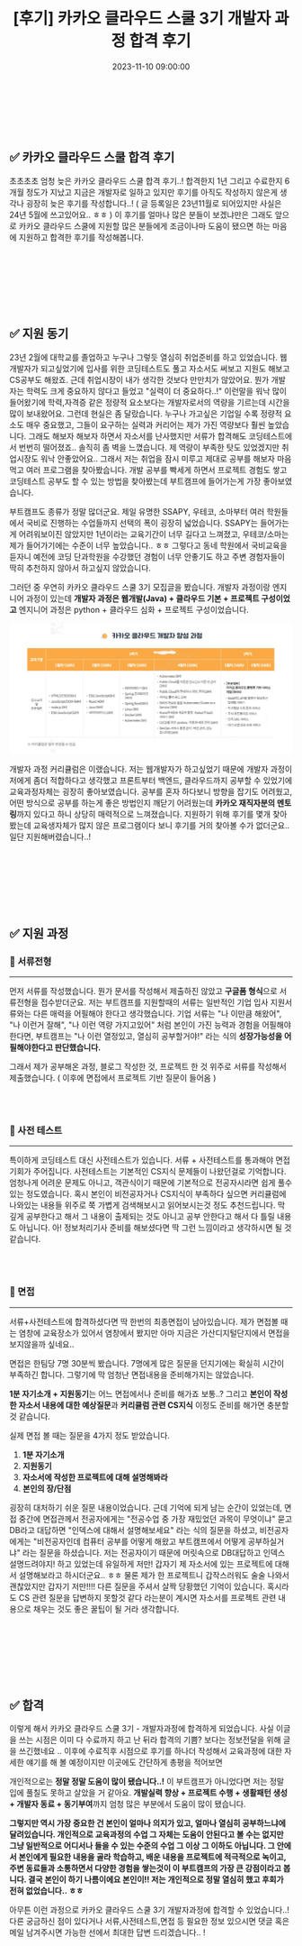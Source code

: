 ﻿---
permalink: /2023-11-10-카카오 클라우드 스쿨 3기 개발자 과정 합격 후기/
published: true
title: "[후기] 카카오 클라우드 스쿨 3기 개발자 과정 합격 후기"
date: 2023-11-10 09:00:00
toc: true
toc_sticky: true
toc_label: "카카오 클라우드 스쿨 개발자 과정 합격 후기"
categories:
- 후기
tags:
- 카카오 클라우드 스쿨 3기
---
<br><br><br>


## ✅ 카카오 클라우드 스쿨 합격 후기

초초초초 엄청 늦은 카카오 클라우드 스쿨 합격 후기..! 합격한지 1년 그리고 수료한지 6개월 정도가 지났고 지금은 개발자로 일하고 있지만 후기를 아직도 작성하지 않은게 생각나 굉장히 늦은 후기를 작성합니다..! ( 글 등록일은 23년11월로 되어있지만 사실은 24년 5월에 쓰고있어요.. ㅎㅎ ) 이 후기를 얼마나 많은 분들이 보겠냐만은 그래도 앞으로 카카오 클라우드 스쿨에 지원할 많은 분들에게 조금이나마 도움이 됐으면 하는 마음에 지원하고 합격한 후기를 작성해봅니다.


<br><br><br><br><br><br>

## ✅ 지원 동기

23년 2월에 대학교를 졸업하고 누구나 그렇듯 열심히 취업준비를 하고 있었습니다. 웹개발자가 되고싶었기에 입사를 위한 코딩테스트도 풀고 자소서도 써보고 지원도 해보고 CS공부도 해왔죠. 근데 취업시장이 내가 생각한 것보다 만만치가 않았어요. 뭔가 개발자는 학력도 크게 중요하지 않다고 들었고 "실력이 더 중요하다..!" 이런말을 워낙 많이 들어왔기에 학력,자격증 같은 정량적 요소보다는 개발자로서의 역량을 기르는데 시간을 많이 보내왔어요. 그런데 현실은 좀 달랐습니다. 누구나 가고싶은 기업일 수록 정량적 요소도 매우 중요했고, 그들이 요구하는 실력과 커리어는 제가 가진 역량보다 훨씬 높았습니다. 그래도 해보자 해보자 하면서 자소서를 난사했지만 서류가 합격해도 코딩테스트에서 번번히 떨어졌죠.. 솔직히 좀 벽을 느꼈습니다. 제 역량이 부족한 탓도 있었겠지만 취업시장도 워낙 안좋았어요.. 그래서 저는 취업을 잠시 미루고 제대로 공부를 해보자 마음먹고 여러 프로그램을 찾아봤습니다. 개발 공부를 빡세게 하면서 프로젝트 경험도 쌓고 코딩테스트 공부도 할 수 있는 방법을 찾아봤는데 부트캠프에 들어가는게 가장 좋아보였습니다.

부트캠프도 종류가 정말 많더군요. 제일 유명한 SSAPY, 우테코, 소마부터 여러 학원들에서 국비로 진행하는 수업들까지 선택의 폭이 굉장히 넓었습니다. SSAPY는 들어가는게 어려워보이진 않았지만 1년이라는 교육기간이 너무 길다고 느껴졌고, 우테코/소마는 제가 들어가기에는 수준이 너무 높았습니다.. ㅎㅎ 그렇다고 동네 학원에서 국비교육을 듣자니 예전에 코딩 단과학원을 수강했던 경험이 너무 안좋기도 하고 주변 경험자들이 딱히 추천하지 않아서 하고싶지 않았습니다.

그러던 중 우연히 카카오 클라우드 스쿨 3기 모집글을 봤습니다. 개발자 과정이랑 엔지니어 과정이 있는데 **개발자 과정은 웹개발(Java) + 클라우드 기본 + 프로젝트 구성이었고** 엔지니어 과정은 python + 클라우드 심화 + 프로젝트 구성이었습니다. 

<p align="center">
<img src="https://github.com/idkim97/idkim97.github.io/blob/master/img/kakaocloud.png?raw=true">
</p>

개발자 과정 커리큘럼은 이랬습니다. 저는 웹개발자가 하고싶었기 때문에 개발자 과정이 저에게 좀더 적합하다고 생각했고 프론트부터 백엔드, 클라우드까지 공부할 수 있었기에 교육과정자체는 굉장히 좋아보였습니다. 공부를 혼자 하다보니 방향을 잡기도 어려웠고, 어떤 방식으로 공부를 하는게 좋은 방법인지 깨닫기 어려웠는데 **카카오 재직자분의 멘토링**까지 있다고 하니 상당히 매력적으로 느껴졌습니다. 지원하기 위해 후기를 몇개 찾아봤는데 교육생자체가 많지 않은 프로그램이다 보니 후기를 거의 찾아볼 수가 없더군요.. 일단 지원해버렸습니다..!  


<br><br><br><br><br><br>

## ✅ 지원 과정

### 📌 서류전형
<hr>

먼저 서류를 작성했습니다. 뭔가 문서를 작성해서 제출하진 않았고 **구글폼 형식**으로 서류전형을 접수받더군요. 저는 부트캠프를 지원할때의 서류는 일반적인 기업 입사 지원서류와는 다른 매력을 어필해야 한다고 생각했습니다. 기업 서류는 "나 이만큼 해왔어", "나 이런거 잘해", "나 이런 역량 가지고있어" 처럼 본인이 가진 능력과 경험을 어필해야 한다면, 부트캠프는 "나 이런 열정있고, 열심히 공부할거야!" 라는 식의 **성장가능성을 어필해야한다고 판단했습니다.**

그래서 제가 공부해온 과정, 블로그 작성한 것, 프로젝트 한 것 위주로 서류를 작성해서 제출했습니다. ( 이후에 면접에서 프로젝트 기반 질문이 들어옴 )

<BR><BR>

### 📌 사전 테스트
<hr>

특이하게 코딩테스트 대신 사전테스트가 있습니다. 서류 + 사전테스트를 통과해야 면접기회가 주어집니다. 사전테스트는 기본적인 CS지식 문제들이 나왔던걸로 기억합니다. 엄청나게 어려운 문제도 아니고, 객관식이기 때문에 기본적으로 전공자시라면 쉽게 풀수있는 정도였습니다. 혹시 본인이 비전공자거나 CS지식이 부족하다 싶으면 커리큘럼에 나와있는 내용들 위주로 쭉 가볍게 검색해보시고 읽어보시는것 정도 추천드립니다. 막 깊게 공부한다고 해서 그 내용이 출제되는 것도 아니고 공부 안한다고 해서 다 틀릴 내용도 아닙니다. 아! 정보처리기사 준비를 해보셨다면 딱 그런 느낌이라고 생각하시면 될 것 같습니다.

<BR><BR>

### 📌 면접
<hr>

서류+사전테스트에 합격하셨다면 딱 한번의 최종면접이 남아있습니다. 제가 면접볼 때는 염창에 교육장소가 있어서 염창에서 봤지만 아마 지금은 가산디지털단지에서 면접을 보지않을까 싶네요..

면접은 한팀당 7명 30분씩 봤습니다. 7명에게 많은 질문을 던지기에는 확실히 시간이 부족하긴 합니다. 그렇기에 막 엄청난 면접내용을 준비해가지는 않았습니다.

**1분 자기소개 + 지원동기**는 어느 면접에서나 준비를 해가죠 보통..? 그리고 **본인이 작성한 자소서 내용에 대한 예상질문**과 **커리큘럼 관련 CS지식** 이정도 준비를 해가면 충분할 것 같습니다.

실제 면접 볼 때는 질문을 4가지 정도 받았습니다.

1. **1분 자기소개**
2. **지원동기**
3. **자소서에 작성한 프로젝트에 대해 설명해봐라**
4. **본인의 장/단점**

굉장히 대처하기 쉬운 질문 내용이었습니다. 근데 기억에 되게 남는 순간이 있었는데, 면접 중간에 면접관께서 전공자에게는 "전공수업 중 가장 재밌었던 과목이 무엇이냐" 묻고 DB라고 대답하면 "인덱스에 대해서 설명해보세요" 라는 식의 질문을 하셨고, 비전공자에게는 "비전공자인데 컴퓨터 공부를 어떻게 해왔고 부트캠프에서 어떻게 공부하실거냐" 라는 질문을 하셨습니다. 저는 전공자이기 때문에 머릿속으로 DB대답하고 인덱스 설명드려야지! 하고 있었는데 유일하게 저만! 갑자기 제 자소서에 있는 프로젝트에 대해서 설명해보라고 하시더군요.. ㅎㅎ 물론 제가 한 프로젝트니 갑작스러워도 술술 나와서 괜찮았지만 갑자기 저만!!!! 다른 질문을 주셔서 살짝 당황했던 기억이 있습니다. 혹시라도 CS 관련 질문을 답변하지 못할것 같다 라는분이 계시면 자소서를 프로젝트 관련 내용으로 채우는 것도 좋은 꿀팁이 될 거라 생각합니다. 


<br><br><br><br><br><br>

## ✅ 합격

이렇게 해서 카카오 클라우드 스쿨 3기 - 개발자과정에 합격하게 되었습니다. 사실 이글을 쓰는 시점은 이미 다 수료까지 하고 난 뒤라 합격의 기쁨? 보다는 정보전달을 위해 글을 쓰긴했네요 .. 이후에 수료직후 시점으로 후기를 하나더 작성해서 교육과정에 대한 자세한 얘기를 해 볼 예정이지만 이곳에도 간단하게 총평을 적어보면

개인적으로는 **정말 정말 도움이 많이 됐습니다..!** 이 부트캠프가 아니었다면 저는 정말 입에 풀칠도 못하고 살았을 거 같아요. **개발실력 향상 + 프로젝트 수행 + 생활패턴 생성 + 개발자 동료 + 동기부여**까지 엄청 많은 부분에서 도움이 많이 됐습니다.

**그렇지만 역시 가장 중요한 건 본인이 얼마나 의지가 있고, 얼마나 열심히 공부하느냐에 달려있습니다. 개인적으로 교육과정의 수업 그 자체는 도움이 안된다고 볼 수는 없지만 그냥 일반적으로 어디서나 들을 수 있는 수준의 수업 그 이상 그 이하도 아닙니다. 그 안에서 본인에게 필요한 내용을 골라 학습하고, 배운 내용을 프로젝트에 적극적으로 녹이고, 주변 동료들과 소통하면서 다양한 경험을 쌓는것이 이 부트캠프의 가장 큰 강점이라고 봅니다. 결국 본인이 하기 나름이에요 본인이!! 저는 개인적으로 정말 열심히 했고 후회가 전혀 없었습니다.. ㅎㅎ**

아무튼 이런 과정으로 카카오 클라우드 스쿨 3기 개발자과정에 합격할 수 있었습니다..! 다른 궁금하신 점이 있다거나 서류,사전테스트,면접 등 필요한 정보 있으시면 댓글 혹은 메일 남겨주시면 가능한 선에서 최대한 답변 드리겠습니다.. !  
